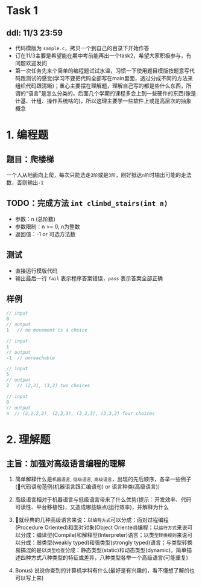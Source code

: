 # Task 1

## ddl: 11/3 23:59
- 代码模版为 `sample.c`，拷贝一个到自己的目录下开始作答
- 订在11/3主要是希望能在期中考前能再出一个task2，希望大家积极参与，有问题欢迎发问
- 第一次任务先来个简单的编程题试试水温，习惯一下使用题目模版按题意写代码跑测试的感觉(学习不要把代码全部写在main里面，透过分成不同的方法来组织代码跟清晰)；重心主要摆在理解题，理解自己写的都是些什么东西，所谓的“语言”是怎么分类的，后面几个学期的课程多会上到一些硬件的东西(像是计基、计组、操作系统啥的)，所以这理主要学一些软件上或是高层次的抽象概念

# 1. 编程题

## 题目：爬楼梯
一个人从地面向上爬，每次只能选走`2阶`或是`3阶`，刚好抵达`n阶`时输出可能的走法数，否则输出`-1`

## TODO：完成方法 `int climbd_stairs(int n)`
- 参数：n (总阶数)
- 参数限制：n >= 0, n为整数
- 返回值：-1 or 可选方法数

## 测试
- 直接运行模版代码
- 输出最后一行 `fail` 表示程序答案错误，`pass` 表示答案全部正确

## 样例
```c
// input
0
// output
1   // no movement is a choice
```
```c
// input
1
// output
-1  // unreachable
```
```c
// input
5
// output
2   // (2,3), (3,2) two choices
```
```c
// input
8
// output
4  // (2,2,2,2), (2,3,3), (3,2,3), (3,3,2) four choices
```

# 2. 理解题

## 主旨：加强对高级语言编程的理解
1. 简单解释什么是`机器语言`, `低级语言`, `高级语言`，出现的先后顺序，各举一些例子(代码语句范例(机器语言跟汇编语句) or 语言种类(高级语言))

2. 高级语言相对于机器语言与低级语言带来了什么优势(提示：开发效率、代码可读性、平台移植性)，又造成哪些缺点(运行效率)，并解释为什么

3. 就经典的几种高级语言来说：以`编程方式`可以分成：面对过程编程(Procedure Oriented)和面对对象(Object Oriented)编程；以`运行方式`来说可以分成：编译型(Compile)和解释型(Interpreter)语言；以类`型转换规则`来说可以分成：弱类型(weakly typed)和强类型(strongly typed)语言；与类型转换易搞混的是以`类型检查`分成：静态类型(static)和动态类型(dynamic)。简单描述四种方式八种类型的特征或差异，八种类型各举一个高级语言(可能重复)

4. Bonus) 说说你查到的计算机学科有什么(最好是有兴趣的，看不懂想了解的也可以写上来)




